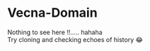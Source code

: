 # Vecna-Domain
Nothing to see here !!..... hahaha <br>
Try cloning and checking echoes of history 😂

